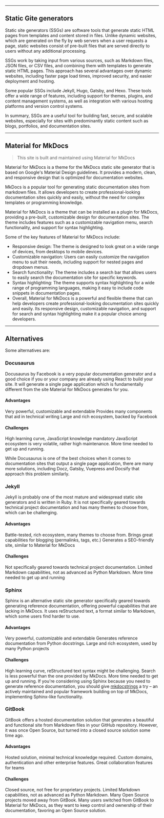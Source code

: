 
---

## Static Gite generators

Static site generators (SSGs) are software tools that generate static HTML pages from templates and content stored in files. Unlike dynamic websites, which are generated on the fly by web servers when a user requests a page, static websites consist of pre-built files that are served directly to users without any additional processing.

SSGs work by taking input from various sources, such as Markdown files, JSON files, or CSV files, and combining them with templates to generate static HTML pages. This approach has several advantages over dynamic websites, including faster page load times, improved security, and easier deployment and hosting.

Some popular SSGs include Jekyll, Hugo, Gatsby, and Hexo. These tools offer a wide range of features, including support for themes, plugins, and content management systems, as well as integration with various hosting platforms and version control systems.

In summary, SSGs are a useful tool for building fast, secure, and scalable websites, especially for sites with predominantly static content such as blogs, portfolios, and documentation sites.

---

## Material for MkDocs

>This site is built and maintained using Material for MkDocs

Material for MkDocs is a theme for the MkDocs static site generator that is based on Google's Material Design guidelines. It provides a modern, clean, and responsive design that is optimized for documentation websites.

MkDocs is a popular tool for generating static documentation sites from markdown files. It allows developers to create professional-looking documentation sites quickly and easily, without the need for complex templates or programming knowledge.

Material for MkDocs is a theme that can be installed as a plugin for MkDocs, providing a pre-built, customizable design for documentation sites. The theme includes features such as a customizable navigation menu, search functionality, and support for syntax highlighting.

Some of the key features of Material for MkDocs include:

- Responsive design: The theme is designed to look great on a wide range of devices, from desktops to mobile devices.
- Customizable navigation: Users can easily customize the navigation menu to suit their needs, including support for nested pages and dropdown menus.
- Search functionality: The theme includes a search bar that allows users to easily search the documentation site for specific keywords.
- Syntax highlighting: The theme supports syntax highlighting for a wide range of programming languages, making it easy to include code snippets in documentation pages.
- Overall, Material for MkDocs is a powerful and flexible theme that can help developers create professional-looking documentation sites quickly and easily. Its responsive design, customizable navigation, and support for search and syntax highlighting make it a popular choice among developers.

---
## Alternatives

Some alternatives are:

### Docusaurus

Docusaurus by Facebook is a very popular documentation generator and a good choice if you or your company are already using React to build your site. It will generate a single page application which is fundamentally different from the site Material for MkDocs generates for you.

#### Advantages

Very powerful, customizable and extendable
Provides many components that aid in technical writing
Large and rich ecosystem, backed by Facebook

#### Challenges

High learning curve, JavaScript knowledge mandatory
JavaScript ecosystem is very volatile, rather high maintenance.
More time needed to get up and running.

While Docusaurus is one of the best choices when it comes to documentation sites that output a single page application, there are many more solutions, including Docz, Gatsby, Vuepress and Docsify that approach this problem similarly.

### Jekyll

Jekyll is probably one of the most mature and widespread static site generators and is written in Ruby. It is not specifically geared towards technical project documentation and has many themes to choose from, which can be challenging.

#### Advantages

Battle-tested, rich ecosystem, many themes to choose from.
Brings great capabilities for blogging (permalinks, tags, etc.)
Generates a SEO-friendly site, similar to Material for MkDocs

#### Challenges

Not specifically geared towards technical project documentation.
Limited Markdown capabilities, not as advanced as Python Markdown.
More time needed to get up and running

### Sphinx

Sphinx is an alternative static site generator specifically geared towards generating reference documentation, offering powerful capabilities that are lacking in MkDocs. It uses reStructured text, a format similar to Markdown, which some users find harder to use.

#### Advantages

Very powerful, customizable and extendable
Generates reference documentation from Python docstrings.
Large and rich ecosystem, used by many Python projects

#### Challenges

High learning curve, reStructured text syntax might be challenging. 
Search is less powerful than the one provided by MkDocs.
More time needed to get up and running.
If you're considering using Sphinx because you need to generate reference documentation, you should give [mkdocstrings](https://mkdocstrings.github.io) a try – an actively maintained and popular framework building on top of MkDocs, implementing Sphinx-like functionality.

### GitBook

GitBook offers a hosted documentation solution that generates a beautiful and functional site from Markdown files in your GitHub repository. However, it was once Open Source, but turned into a closed source solution some time ago.

#### Advantages

Hosted solution, minimal technical knowledge required.
Custom domains, authentication and other enterprise features.
Great collaboration features for teams

#### Challenges

Closed source, not free for proprietary projects.
Limited Markdown capabilities, not as advanced as Python Markdown.
Many Open Source projects moved away from GitBook.
Many users switched from GitBook to Material for MkDocs, as they want to keep control and ownership of their documentation, favoring an Open Source solution.

